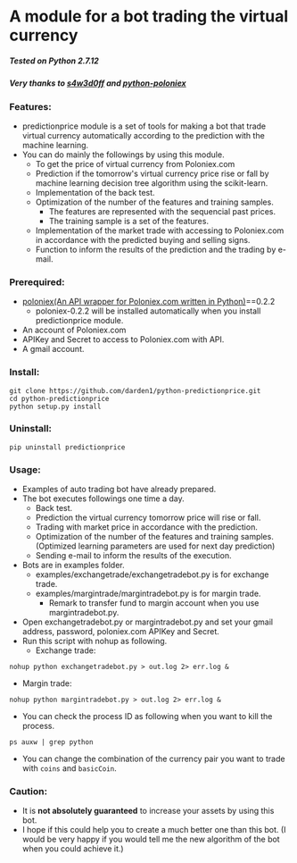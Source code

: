 # **A module for a bot trading the virtual currency**
##### _Tested on Python 2.7.12_
##### Very thanks to [s4w3d0ff](https://github.com/s4w3d0ff) and [python-poloniex](https://github.com/s4w3d0ff/python-poloniex)

### Features:
- predictionprice module is a set of tools for making a bot that trade virtual currency automatically according to the prediction with the machine learning.
- You can do mainly the followings by using this module.
  - To get the price of virtual currency from Poloniex.com
  - Prediction if the tomorrow's virtual currency price rise or fall by machine learning decision tree algorithm using the scikit-learn.
  - Implementation of the back test.
  - Optimization of the number of the features and training samples.
    - The features are represented with the sequencial past prices.
    - The training sample is a set of the features.
  - Implementation of the market trade with accessing to Poloniex.com in accordance with the predicted buying and selling signs.
  - Function to inform the results of the prediction and the trading by e-mail.

### Prerequired:
- [poloniex(An API wrapper for Poloniex.com written in Python)](https://github.com/s4w3d0ff/python-poloniex)==0.2.2
  - poloniex-0.2.2 will be installed automatically when you install predictionprice module.
- An account of Poloniex.com
- APIKey and Secret to access to Poloniex.com with API.
- A gmail account.

### Install:
```
git clone https://github.com/darden1/python-predictionprice.git
cd python-predictionprice
python setup.py install
```

### Uninstall:
```
pip uninstall predictionprice
```

### Usage:
- Examples of auto trading bot have already prepared.
- The bot executes followings one time a day.
  - Back test.
  - Prediction the virtual currency tomorrow price will rise or fall.
  - Trading with market price in accordance with the prediction.
  - Optimization of the number of the features and training samples.(Optimized learning parameters are used for next day prediction)
  - Sending e-mail to inform the results of the execution.
- Bots are in examples folder.
  - examples/exchangetrade/exchangetradebot.py is for exchange trade.
  - examples/margintrade/margintradebot.py is for margin trade.
    - Remark to transfer fund to margin account when you use margintradebot.py.
- Open exchangetradebot.py or margintradebot.py and set your gmail address, password, poloniex.com APIKey and Secret.
- Run this script with nohup as following.
  - Exchange trade:
```
nohup python exchangetradebot.py > out.log 2> err.log &
```
  - Margin trade:
```
nohup python margintradebot.py > out.log 2> err.log &
```
- You can check the process ID as following when you want to kill the process.
```
ps auxw | grep python
```
- You can change the combination of the currency pair you want to trade with `coins` and `basicCoin`.

###  Caution:
- It is **not absolutely guaranteed** to increase your assets by using this bot.
- I hope if this could help you to create a much better one than this bot. (I would be very happy if you would tell me the new algorithm of the bot when you could achieve it.)
